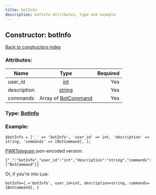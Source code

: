 ```yaml
---
title: botInfo
description: botInfo attributes, type and example
---
```

## Constructor: botInfo  
[Back to constructors index](index.md)



### Attributes:

| Name     |    Type       | Required |
|----------|:-------------:|---------:|
|user\_id|[int](../types/int.md) | Yes|
|description|[string](../types/string.md) | Yes|
|commands|Array of [BotCommand](../types/BotCommand.md) | Yes|



### Type: [BotInfo](../types/BotInfo.md)


### Example:

```
$botInfo = ['_' => 'botInfo', 'user_id' => int, 'description' => string, 'commands' => [BotCommand], ];
```  

[PWRTelegram](https://pwrtelegram.xyz) json-encoded version:

```
{"_":"botInfo","user_id":"int","description":"string","commands":["BotCommand"]}
```


Or, if you're into Lua:  


```
botInfo={_='botInfo', user_id=int, description=string, commands={BotCommand}, }

```


